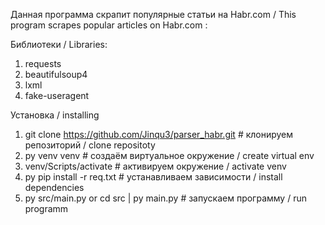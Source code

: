 Данная программа скрапит популярные статьи на Habr.com / This program scrapes popular articles on Habr.com :

Библиотеки / Libraries:
1) requests
2) beautifulsoup4
3) lxml
4) fake-useragent

Установка / installing

1) git clone https://github.com/Jinqu3/parser_habr.git # клонируем репозиторий / clone repositoty
2) py venv venv # создаём виртуальное окружение / create virtual env
3) venv/Scripts/activate # активируем окружение / activate venv
4) py pip install -r req.txt # устанавливаем зависимости / install dependencies
5) py src/main.py or cd src | py main.py # запускаем программу / run programm
